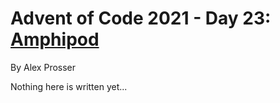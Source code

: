 # Advent of Code 2021 - Day 23: [Amphipod](https://adventofcode.com/2021/day/23)
By Alex Prosser

Nothing here is written yet...